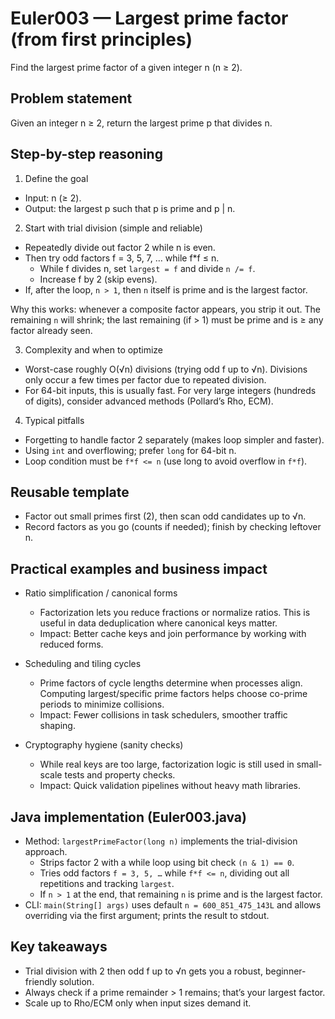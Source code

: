 # Euler003 — Largest prime factor (from first principles)

Find the largest prime factor of a given integer n (n ≥ 2).

## Problem statement

Given an integer n ≥ 2, return the largest prime p that divides n.

## Step-by-step reasoning

1) Define the goal
- Input: n (≥ 2).
- Output: the largest p such that p is prime and p | n.

2) Start with trial division (simple and reliable)
- Repeatedly divide out factor 2 while n is even.
- Then try odd factors f = 3, 5, 7, … while f*f ≤ n.
  - While f divides n, set `largest = f` and divide `n /= f`.
  - Increase f by 2 (skip evens).
- If, after the loop, `n > 1`, then `n` itself is prime and is the largest factor.

Why this works: whenever a composite factor appears, you strip it out. The remaining `n` will shrink; the last remaining (if > 1) must be prime and is ≥ any factor already seen.

3) Complexity and when to optimize
- Worst-case roughly O(√n) divisions (trying odd f up to √n). Divisions only occur a few times per factor due to repeated division.
- For 64-bit inputs, this is usually fast. For very large integers (hundreds of digits), consider advanced methods (Pollard’s Rho, ECM).

4) Typical pitfalls
- Forgetting to handle factor 2 separately (makes loop simpler and faster).
- Using `int` and overflowing; prefer `long` for 64-bit n.
- Loop condition must be `f*f <= n` (use long to avoid overflow in `f*f`).

## Reusable template
- Factor out small primes first (2), then scan odd candidates up to √n.
- Record factors as you go (counts if needed); finish by checking leftover n.

## Practical examples and business impact

- Ratio simplification / canonical forms
  - Factorization lets you reduce fractions or normalize ratios. This is useful in data deduplication where canonical keys matter.
  - Impact: Better cache keys and join performance by working with reduced forms.

- Scheduling and tiling cycles
  - Prime factors of cycle lengths determine when processes align. Computing largest/specific prime factors helps choose co-prime periods to minimize collisions.
  - Impact: Fewer collisions in task schedulers, smoother traffic shaping.

- Cryptography hygiene (sanity checks)
  - While real keys are too large, factorization logic is still used in small-scale tests and property checks.
  - Impact: Quick validation pipelines without heavy math libraries.

## Java implementation (Euler003.java)

- Method: `largestPrimeFactor(long n)` implements the trial-division approach.
  - Strips factor 2 with a while loop using bit check `(n & 1) == 0`.
  - Tries odd factors `f = 3, 5, …` while `f*f <= n`, dividing out all repetitions and tracking `largest`.
  - If `n > 1` at the end, that remaining `n` is prime and is the largest factor.
- CLI: `main(String[] args)` uses default `n = 600_851_475_143L` and allows overriding via the first argument; prints the result to stdout.

## Key takeaways
- Trial division with 2 then odd f up to √n gets you a robust, beginner-friendly solution.
- Always check if a prime remainder > 1 remains; that’s your largest factor.
- Scale up to Rho/ECM only when input sizes demand it.
